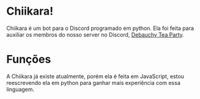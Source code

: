 # Chiikara!
Chiikara é um bot para o Discord programado em python. 
Ela foi feita para auxiliar os membros do nosso server no Discord, [Debauchy Tea Party](https://discord.gg/rwepVYF).

# Funções
A Chiikara já existe atualmente, porém ela é feita em JavaScript, estou reescrevendo ela em python para ganhar mais experiência com essa linguagem.
